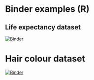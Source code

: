# Binder examples (R)

## Life expectancy dataset

[![Binder](https://mybinder.org/badge_logo.svg)](https://mybinder.org/v2/gh/gjhltn/PlatformDemoBinderR/HEAD?labpath=life-expectancy-r.ipynb)

# Hair colour dataset

[![Binder](https://mybinder.org/badge_logo.svg)](https://mybinder.org/v2/gh/gjhltn/PlatformDemoBinderR/HEAD?labpath=hair-colour-r.ipynb)
